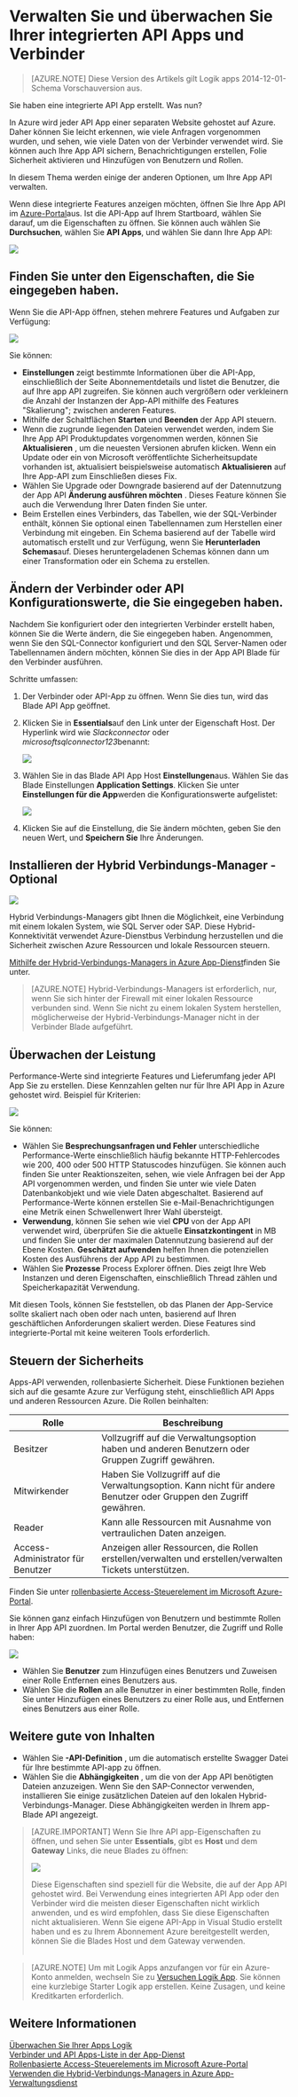 <properties
    pageTitle="Verwalten und Überwachen Ihrer Verbindern und API-Apps im App-Dienst | Microsoft Azure"
    description="Anzeigen der Leistung von Verbindern und API Apps Logik Apps; Microservices Architektur"
    services="app-service\logic"
    documentationCenter=".net,nodejs,java"
    authors="MandiOhlinger"
    manager="anneta"
    editor="cgronlun"/>

<tags
    ms.service="logic-apps"
    ms.workload="integration"
    ms.tgt_pltfrm="na"
    ms.devlang="na"
    ms.topic="article"
    ms.date="10/18/2016"
    ms.author="mandia"/>

# <a name="manage-and-monitor-your-built-in-api-apps-and-connectors"></a>Verwalten Sie und überwachen Sie Ihrer integrierten API Apps und Verbinder

>[AZURE.NOTE] Diese Version des Artikels gilt Logik apps 2014-12-01-Schema Vorschauversion aus.

Sie haben eine integrierte API App erstellt. Was nun?

In Azure wird jeder API App einer separaten Website gehostet auf Azure. Daher können Sie leicht erkennen, wie viele Anfragen vorgenommen wurden, und sehen, wie viele Daten von der Verbinder verwendet wird. Sie können auch Ihre App API sichern, Benachrichtigungen erstellen, Folie Sicherheit aktivieren und Hinzufügen von Benutzern und Rollen.

In diesem Thema werden einige der anderen Optionen, um Ihre App API verwalten.

Wenn diese integrierte Features anzeigen möchten, öffnen Sie Ihre App API im [Azure-Portal](http://go.microsoft.com/fwlink/p/?LinkID=525040)aus. Ist die API-App auf Ihrem Startboard, wählen Sie darauf, um die Eigenschaften zu öffnen. Sie können auch wählen Sie **Durchsuchen**, wählen Sie **API Apps**, und wählen Sie dann Ihre App API:

![][browse]

## <a name="see-the-properties-you-entered"></a>Finden Sie unter den Eigenschaften, die Sie eingegeben haben.

Wenn Sie die API-App öffnen, stehen mehrere Features und Aufgaben zur Verfügung:

![][settings]

Sie können:

- **Einstellungen** zeigt bestimmte Informationen über die API-App, einschließlich der Seite Abonnementdetails und listet die Benutzer, die auf Ihre app API zugreifen. Sie können auch vergrößern oder verkleinern die Anzahl der Instanzen der App-API mithilfe des Features "Skalierung"; zwischen anderen Features.
- Mithilfe der Schaltflächen **Starten** und **Beenden** der App API steuern.
- Wenn die zugrunde liegenden Dateien verwendet werden, indem Sie Ihre App API Produktupdates vorgenommen werden, können Sie **Aktualisieren** , um die neuesten Versionen abrufen klicken. Wenn ein Update oder ein von Microsoft veröffentlichte Sicherheitsupdate vorhanden ist, aktualisiert beispielsweise automatisch **Aktualisieren** auf Ihre App-API zum Einschließen dieses Fix.
- Wählen Sie Upgrade oder Downgrade basierend auf der Datennutzung der App API **Änderung ausführen möchten** . Dieses Feature können Sie auch die Verwendung Ihrer Daten finden Sie unter.
- Beim Erstellen eines Verbinders, das Tabellen, wie der SQL-Verbinder enthält, können Sie optional einen Tabellennamen zum Herstellen einer Verbindung mit eingeben. Ein Schema basierend auf der Tabelle wird automatisch erstellt und zur Verfügung, wenn Sie **Herunterladen Schemas**auf. Dieses heruntergeladenen Schemas können dann um einer Transformation oder ein Schema zu erstellen.

## <a name="change-your-connector-or-api-configuration-values-you-entered"></a>Ändern der Verbinder oder API Konfigurationswerte, die Sie eingegeben haben.

Nachdem Sie konfiguriert oder den integrierten Verbinder erstellt haben, können Sie die Werte ändern, die Sie eingegeben haben. Angenommen, wenn Sie den SQL-Connector konfiguriert und den SQL Server-Namen oder Tabellennamen ändern möchten, können Sie dies in der App API Blade für den Verbinder ausführen.

Schritte umfassen:

1. Der Verbinder oder API-App zu öffnen. Wenn Sie dies tun, wird das Blade API App geöffnet.
2. Klicken Sie in **Essentials**auf den Link unter der Eigenschaft Host. Der Hyperlink wird wie *Slackconnector* oder *microsoftsqlconnector123*benannt:

    ![][apiapphost]

3. Wählen Sie in das Blade API App Host **Einstellungen**aus. Wählen Sie das Blade Einstellungen **Application Settings**. Klicken Sie unter **Einstellungen für die App**werden die Konfigurationswerte aufgelistet:

    ![][hostsettings]

4. Klicken Sie auf die Einstellung, die Sie ändern möchten, geben Sie den neuen Wert, und **Speichern Sie** Ihre Änderungen.


## <a name="install-the-hybrid-connection-manager---optional"></a>Installieren der Hybrid Verbindungs-Manager - Optional

![][hcsetup]

Hybrid Verbindungs-Managers gibt Ihnen die Möglichkeit, eine Verbindung mit einem lokalen System, wie SQL Server oder SAP. Diese Hybrid-Konnektivität verwendet Azure-Dienstbus Verbindung herzustellen und die Sicherheit zwischen Azure Ressourcen und lokale Ressourcen steuern.

[Mithilfe der Hybrid-Verbindungs-Managers in Azure App-Dienst](app-service-logic-hybrid-connection-manager.md)finden Sie unter.

> [AZURE.NOTE] Hybrid-Verbindungs-Managers ist erforderlich, nur, wenn Sie sich hinter der Firewall mit einer lokalen Ressource verbunden sind. Wenn Sie nicht zu einem lokalen System herstellen, möglicherweise der Hybrid-Verbindungs-Manager nicht in der Verbinder Blade aufgeführt.

## <a name="monitor-the-performance"></a>Überwachen der Leistung
Performance-Werte sind integrierte Features und Lieferumfang jeder API App Sie zu erstellen. Diese Kennzahlen gelten nur für Ihre API App in Azure gehostet wird. Beispiel für Kriterien:

![][monitoring]

Sie können:

- Wählen Sie **Besprechungsanfragen und Fehler** unterschiedliche Performance-Werte einschließlich häufig bekannte HTTP-Fehlercodes wie 200, 400 oder 500 HTTP Statuscodes hinzufügen. Sie können auch finden Sie unter Reaktionszeiten, sehen, wie viele Anfragen bei der App API vorgenommen werden, und finden Sie unter wie viele Daten Datenbankobjekt und wie viele Daten abgeschaltet. Basierend auf Performance-Werte können erstellen Sie e-Mail-Benachrichtigungen eine Metrik einen Schwellenwert Ihrer Wahl übersteigt.
- **Verwendung**, können Sie sehen wie viel **CPU** von der App API verwendet wird, überprüfen Sie die aktuelle **Einsatzkontingent** in MB und finden Sie unter der maximalen Datennutzung basierend auf der Ebene Kosten. **Geschätzt aufwenden** helfen Ihnen die potenziellen Kosten des Ausführens der App API zu bestimmen.
- Wählen Sie **Prozesse** Process Explorer öffnen. Dies zeigt Ihre Web Instanzen und deren Eigenschaften, einschließlich Thread zählen und Speicherkapazität Verwendung.

Mit diesen Tools, können Sie feststellen, ob das Planen der App-Service sollte skaliert nach oben oder nach unten, basierend auf Ihren geschäftlichen Anforderungen skaliert werden. Diese Features sind integrierte-Portal mit keine weiteren Tools erforderlich.

## <a name="control-the-security"></a>Steuern der Sicherheits

Apps-API verwenden, rollenbasierte Sicherheit. Diese Funktionen beziehen sich auf die gesamte Azure zur Verfügung steht, einschließlich API Apps und anderen Ressourcen Azure. Die Rollen beinhalten:

Rolle | Beschreibung
--- | ---
Besitzer | Vollzugriff auf die Verwaltungsoption haben und anderen Benutzern oder Gruppen Zugriff gewähren.
Mitwirkender | Haben Sie Vollzugriff auf die Verwaltungsoption. Kann nicht für andere Benutzer oder Gruppen den Zugriff gewähren.
Reader | Kann alle Ressourcen mit Ausnahme von vertraulichen Daten anzeigen.
Access-Administrator für Benutzer | Anzeigen aller Ressourcen, die Rollen erstellen/verwalten und erstellen/verwalten Tickets unterstützen.

Finden Sie unter [rollenbasierte Access-Steuerelement im Microsoft Azure-Portal](../active-directory/role-based-access-control-configure.md).

Sie können ganz einfach Hinzufügen von Benutzern und bestimmte Rollen in Ihrer App API zuordnen. Im Portal werden Benutzer, die Zugriff und Rolle haben:

![][access]  

- Wählen Sie **Benutzer** zum Hinzufügen eines Benutzers und Zuweisen einer Rolle Entfernen eines Benutzers aus.
- Wählen Sie die **Rollen** an alle Benutzer in einer bestimmten Rolle, finden Sie unter Hinzufügen eines Benutzers zu einer Rolle aus, und Entfernen eines Benutzers aus einer Rolle.


## <a name="more-good-stuff"></a>Weitere gute von Inhalten
- Wählen Sie **-API-Definition** , um die automatisch erstellte Swagger Datei für Ihre bestimmte API-app zu öffnen.
- Wählen Sie die **Abhängigkeiten** , um die von der App API benötigten Dateien anzuzeigen. Wenn Sie den SAP-Connector verwenden, installieren Sie einige zusätzlichen Dateien auf den lokalen Hybrid-Verbindungs-Manager. Diese Abhängigkeiten werden in Ihrem app-Blade API angezeigt.

>[AZURE.IMPORTANT] Wenn Sie Ihre API app-Eigenschaften zu öffnen, und sehen Sie unter **Essentials**, gibt es **Host** und dem **Gateway** Links, die neue Blades zu öffnen:
>
> ![][host]
>
>Diese Eigenschaften sind speziell für die Website, die auf der App API gehostet wird. Bei Verwendung eines integrierten API App oder den Verbinder wird die meisten dieser Eigenschaften nicht wirklich anwenden, und es wird empfohlen, dass Sie diese Eigenschaften nicht aktualisieren. Wenn Sie eigene API-App in Visual Studio erstellt haben und es zu Ihrem Abonnement Azure bereitgestellt werden, können Sie die Blades Host und dem Gateway verwenden. <br/><br/>


>[AZURE.NOTE] Um mit Logik Apps anzufangen vor für ein Azure-Konto anmelden, wechseln Sie zu [Versuchen Logik App](https://tryappservice.azure.com/?appservice=logic). Sie können eine kurzlebige Starter Logik app erstellen. Keine Zusagen, und keine Kreditkarten erforderlich.

## <a name="read-more"></a>Weitere Informationen

[Überwachen Sie Ihrer Apps Logik](app-service-logic-monitor-your-logic-apps.md)<br/>
[Verbinder und API Apps-Liste in der App-Dienst](app-service-logic-connectors-list.md)<br/>
[Rollenbasierte Access-Steuerelements im Microsoft Azure-Portal](../active-directory/role-based-access-control-configure.md)<br/>
[Verwenden die Hybrid-Verbindungs-Managers in Azure App-Verwaltungsdienst](app-service-logic-hybrid-connection-manager.md)


<!--Image references-->
[browse]: ./media/app-service-logic-monitor-your-connectors/browse.png
[settings]: ./media/app-service-logic-monitor-your-connectors/settings.png
[hcsetup]: ./media/app-service-logic-monitor-your-connectors/hcsetup.png
[monitoring]: ./media/app-service-logic-monitor-your-connectors/monitoring.png
[access]: ./media/app-service-logic-monitor-your-connectors/access.png
[host]: ./media/app-service-logic-monitor-your-connectors/host.png
[hostsettings]: ./media/app-service-logic-monitor-your-connectors/hostsettings.png
[apiapphost]: ./media/app-service-logic-monitor-your-connectors/apiapphost.png
